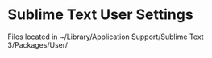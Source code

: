 # Sublime Text User Settings

Files located in ~/Library/Application Support/Sublime Text 3/Packages/User/
